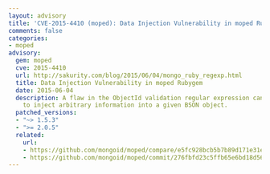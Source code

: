 ```yaml
---
layout: advisory
title: 'CVE-2015-4410 (moped): Data Injection Vulnerability in moped Rubygem'
comments: false
categories:
- moped
advisory:
  gem: moped
  cve: 2015-4410
  url: http://sakurity.com/blog/2015/06/04/mongo_ruby_regexp.html
  title: Data Injection Vulnerability in moped Rubygem
  date: 2015-06-04
  description: A flaw in the ObjectId validation regular expression can enable attackers
    to inject arbitrary information into a given BSON object.
  patched_versions:
  - "~> 1.5.3"
  - ">= 2.0.5"
  related:
    url:
    - https://github.com/mongoid/moped/compare/e5fc928bcb5b7b89d171e31e31483be4185971b9...32cba17ad7d3da326778b4d8cd4b52e75bca9d40
    - https://github.com/mongoid/moped/commit/276fbfd23c5ffb65e6bd18d564c8b6878c2498ac
---
```

